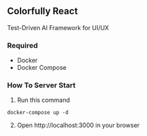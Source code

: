 ## Colorfully React
Test-Driven AI Framework for UI/UX

### Required
- Docker
- Docker Compose

### How To Server Start
1. Run this command

```terminal
docker-compose up -d
```

2. Open http://localhost:3000 in your browser
